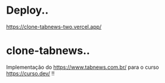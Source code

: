 # Deploy..

https://clone-tabnews-two.vercel.app/

# clone-tabnews..

Implementação do https://www.tabnews.com.br/ para o curso https://curso.dev/ !!
